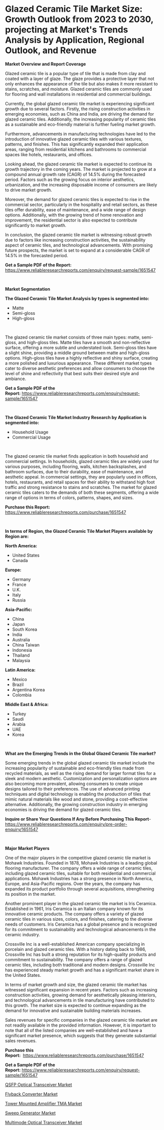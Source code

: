 <p><h1>Glazed Ceramic Tile Market Size: Growth Outlook from 2023 to 2030, projecting at Market's Trends Analysis by Application, Regional Outlook, and Revenue</h1></p><p><strong>Market Overview and Report Coverage</strong></p>
<p><p>Glazed ceramic tile is a popular type of tile that is made from clay and coated with a layer of glaze. The glaze provides a protective layer that not only enhances the appearance of the tile but also makes it more resistant to stains, scratches, and moisture. Glazed ceramic tiles are commonly used for flooring and wall installations in residential and commercial buildings.</p><p>Currently, the global glazed ceramic tile market is experiencing significant growth due to several factors. Firstly, the rising construction activities in emerging economies, such as China and India, are driving the demand for glazed ceramic tiles. Additionally, the increasing popularity of ceramic tiles as a sustainable and eco-friendly material is further fueling market growth.</p><p>Furthermore, advancements in manufacturing technologies have led to the introduction of innovative glazed ceramic tiles with various textures, patterns, and finishes. This has significantly expanded their application areas, ranging from residential kitchens and bathrooms to commercial spaces like hotels, restaurants, and offices.</p><p>Looking ahead, the glazed ceramic tile market is expected to continue its growth trajectory in the coming years. The market is projected to grow at a compound annual growth rate (CAGR) of 14.5% during the forecasted period. Factors such as the growing focus on interior aesthetics, urbanization, and the increasing disposable income of consumers are likely to drive market growth.</p><p>Moreover, the demand for glazed ceramic tiles is expected to rise in the commercial sector, particularly in the hospitality and retail sectors, as these tiles offer durability, ease of maintenance, and a wide range of design options. Additionally, with the growing trend of home renovation and improvement, the residential sector is also expected to contribute significantly to market growth.</p><p>In conclusion, the glazed ceramic tile market is witnessing robust growth due to factors like increasing construction activities, the sustainability aspect of ceramic tiles, and technological advancements. With promising future prospects, the market is set to expand at a considerable CAGR of 14.5% in the forecasted period.</p></p>
<p><strong>Get a Sample PDF of the Report:</strong> <a href="https://www.reliableresearchreports.com/enquiry/request-sample/1651547">https://www.reliableresearchreports.com/enquiry/request-sample/1651547</a></p>
<p>&nbsp;</p>
<p><strong>Market Segmentation</strong></p>
<p><strong>The Glazed Ceramic Tile Market Analysis by types is segmented into:</strong></p>
<p><ul><li>Matte</li><li>Semi-gloss</li><li>High-gloss</li></ul></p>
<p>&nbsp;</p>
<p><p>The glazed ceramic tile market consists of three main types: matte, semi-gloss, and high-gloss tiles. Matte tiles have a smooth and non-reflective surface, offering a more subtle and understated look. Semi-gloss tiles have a slight shine, providing a middle ground between matte and high-gloss options. High-gloss tiles have a highly reflective and shiny surface, creating a more polished and luxurious appearance. These different market types cater to diverse aesthetic preferences and allow consumers to choose the level of shine and reflectivity that best suits their desired style and ambiance.</p></p>
<p><strong>Get a Sample PDF of the Report:</strong>&nbsp;<a href="https://www.reliableresearchreports.com/enquiry/request-sample/1651547">https://www.reliableresearchreports.com/enquiry/request-sample/1651547</a></p>
<p>&nbsp;</p>
<p><strong>The Glazed Ceramic Tile Market Industry Research by Application is segmented into:</strong></p>
<p><ul><li>Household Usage</li><li>Commercial Usage</li></ul></p>
<p>&nbsp;</p>
<p><p>The glazed ceramic tile market finds application in both household and commercial settings. In households, glazed ceramic tiles are widely used for various purposes, including flooring, walls, kitchen backsplashes, and bathroom surfaces, due to their durability, ease of maintenance, and aesthetic appeal. In commercial settings, they are popularly used in offices, hotels, restaurants, and retail spaces for their ability to withstand high foot traffic and strong resistance to stains and scratches. The market for glazed ceramic tiles caters to the demands of both these segments, offering a wide range of options in terms of colors, patterns, shapes, and sizes.</p></p>
<p><strong>Purchase this Report:</strong>&nbsp; <a href="https://www.reliableresearchreports.com/purchase/1651547">https://www.reliableresearchreports.com/purchase/1651547</a></p>
<p>&nbsp;</p>
<p><strong>In terms of Region, the Glazed Ceramic Tile Market Players available by Region are:</strong></p>
<p>
    <p> <strong> North America: </strong>
        <ul>
            <li>United States</li>
            <li>Canada</li>
        </ul>
        </p> 
    <p> <strong> Europe: </strong>
        <ul>
            <li>Germany</li>
            <li>France</li>
            <li>U.K.</li>
            <li>Italy</li>
            <li>Russia</li>
        </ul>
        </p> 
    <p> <strong> Asia-Pacific: </strong>
        <ul>
            <li>China</li>
            <li>Japan</li>
            <li>South Korea</li>
            <li>India</li>
            <li>Australia</li>
            <li>China Taiwan</li>
            <li>Indonesia</li>
            <li>Thailand</li>
            <li>Malaysia</li>
        </ul>
        </p> 
    <p> <strong> Latin America: </strong>
        <ul>
            <li>Mexico</li>
            <li>Brazil</li>
            <li>Argentina Korea</li>
            <li>Colombia</li>
        </ul>
        </p> 
    <p> <strong> Middle East & Africa: </strong>
        <ul>
            <li>Turkey</li>
            <li>Saudi</li>
            <li>Arabia</li>
            <li>UAE</li>
            <li>Korea</li>
        </ul>
    </p>
    </p>
<p>&nbsp;</p>
<p><strong>What are the Emerging Trends in the Global Glazed Ceramic Tile market?</strong></p>
<p><p>Some emerging trends in the global glazed ceramic tile market include the increasing popularity of sustainable and eco-friendly tiles made from recycled materials, as well as the rising demand for larger format tiles for a sleek and modern aesthetic. Customization and personalization options are also becoming more prevalent, allowing consumers to create unique designs tailored to their preferences. The use of advanced printing techniques and digital technology is enabling the production of tiles that mimic natural materials like wood and stone, providing a cost-effective alternative. Additionally, the growing construction industry in emerging economies is driving the demand for glazed ceramic tiles.</p></p>
<p><strong>Inquire or Share Your Questions If Any Before Purchasing This Report</strong>- <a href="https://www.reliableresearchreports.com/enquiry/pre-order-enquiry/1651547">https://www.reliableresearchreports.com/enquiry/pre-order-enquiry/1651547</a></p>
<p>&nbsp;</p>
<p><strong>Major Market Players</strong></p>
<p><p>One of the major players in the competitive glazed ceramic tile market is Mohawk Industries. Founded in 1878, Mohawk Industries is a leading global flooring manufacturer. The company offers a wide range of ceramic tiles, including glazed ceramic tiles, suitable for both residential and commercial applications. Mohawk Industries has a strong presence in North America, Europe, and Asia-Pacific regions. Over the years, the company has expanded its product portfolio through several acquisitions, strengthening its position in the market. </p><p>Another prominent player in the glazed ceramic tile market is Iris Ceramica. Established in 1961, Iris Ceramica is an Italian company known for its innovative ceramic products. The company offers a variety of glazed ceramic tiles in various sizes, colors, and finishes, catering to the diverse needs of customers. Iris Ceramica has a global presence and is recognized for its commitment to sustainability and technological advancements in the ceramic industry.</p><p>Crossville Inc is a well-established American company specializing in porcelain and glazed ceramic tiles. With a history dating back to 1986, Crossville Inc has built a strong reputation for its high-quality products and commitment to sustainability. The company offers a range of glazed ceramic tiles, including both traditional and modern designs. Crossville Inc has experienced steady market growth and has a significant market share in the United States.</p><p>In terms of market growth and size, the glazed ceramic tile market has witnessed significant expansion in recent years. Factors such as increasing construction activities, growing demand for aesthetically pleasing interiors, and technological advancements in tile manufacturing have contributed to this growth. The market size is expected to continue expanding as the demand for innovative and sustainable building materials increases.</p><p>Sales revenues for specific companies in the glazed ceramic tile market are not readily available in the provided information. However, it is important to note that all of the listed companies are well-established and have a significant market presence, which suggests that they generate substantial sales revenues.</p></p>
<p><strong>Purchase this Report:</strong>&nbsp;&nbsp;<a href="https://www.reliableresearchreports.com/purchase/1651547">https://www.reliableresearchreports.com/purchase/1651547</a></p>
<p></p>
<p><strong>Get a Sample PDF of the Report:</strong>&nbsp;<a href="https://www.reliableresearchreports.com/enquiry/request-sample/1651547">https://www.reliableresearchreports.com/enquiry/request-sample/1651547</a></p>
<p><p><a href="https://medium.com/@ransomjohns101/qsfp-optical-transceiver-market-competitive-analysis-market-trends-and-forecast-to-2030-37f663e47e06">QSFP Optical Transceiver Market</a></p><p><a href="https://medium.com/@karinaokon2662/flyback-converter-nbsp-market-focuses-on-market-share-size-and-projected-forecast-till-2030-e6564d16cf52">Flyback Converter Market</a></p><p><a href="https://medium.com/@kavonhansen3626/tower-mounted-amplifier-tma-market-outlook-industry-overview-and-forecast-2023-to-2030-1b847e552e6a">Tower Mounted Amplifier TMA Market</a></p><p><a href="https://medium.com/@eloisadavis6326/sweep-generator-nbsp-market-focuses-on-market-share-size-and-projected-forecast-till-2030-f27654c1a839">Sweep Generator Market</a></p><p><a href="https://medium.com/@staceyhilll3626/decoding-multimode-optical-transceiver-market-metrics-market-share-trends-and-growth-patterns-49555f32db25">Multimode Optical Transceiver Market</a></p></p>